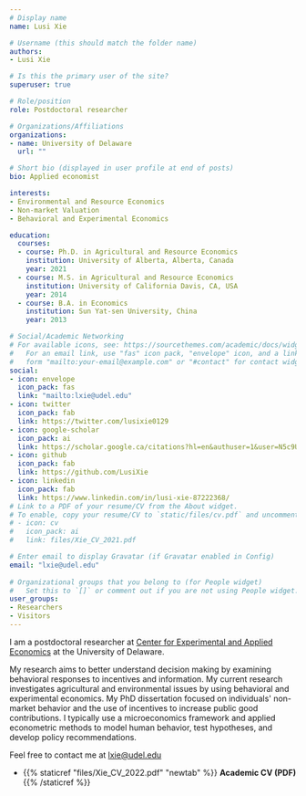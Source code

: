 ```yaml
---
# Display name
name: Lusi Xie

# Username (this should match the folder name)
authors:
- Lusi Xie

# Is this the primary user of the site?
superuser: true

# Role/position
role: Postdoctoral researcher

# Organizations/Affiliations
organizations:
- name: University of Delaware
  url: ""

# Short bio (displayed in user profile at end of posts)
bio: Applied economist

interests:
- Environmental and Resource Economics
- Non-market Valuation
- Behavioral and Experimental Economics

education:
  courses:
  - course: Ph.D. in Agricultural and Resource Economics
    institution: University of Alberta, Alberta, Canada
    year: 2021
  - course: M.S. in Agricultural and Resource Economics
    institution: University of California Davis, CA, USA
    year: 2014
  - course: B.A. in Economics
    institution: Sun Yat-sen University, China
    year: 2013

# Social/Academic Networking
# For available icons, see: https://sourcethemes.com/academic/docs/widgets/#icons
#   For an email link, use "fas" icon pack, "envelope" icon, and a link in the
#   form "mailto:your-email@example.com" or "#contact" for contact widget.
social:
- icon: envelope
  icon_pack: fas
  link: "mailto:lxie@udel.edu"
- icon: twitter
  icon_pack: fab
  link: https://twitter.com/lusixie0129
- icon: google-scholar
  icon_pack: ai
  link: https://scholar.google.ca/citations?hl=en&authuser=1&user=N5c9UjMAAAAJ
- icon: github
  icon_pack: fab
  link: https://github.com/LusiXie
- icon: linkedin
  icon_pack: fab
  link: https://www.linkedin.com/in/lusi-xie-87222368/
# Link to a PDF of your resume/CV from the About widget.
# To enable, copy your resume/CV to `static/files/cv.pdf` and uncomment the lines below.  
# - icon: cv
#   icon_pack: ai
#   link: files/Xie_CV_2021.pdf

# Enter email to display Gravatar (if Gravatar enabled in Config)
email: "lxie@udel.edu"
  
# Organizational groups that you belong to (for People widget)
#   Set this to `[]` or comment out if you are not using People widget.  
user_groups:
- Researchers
- Visitors
---
```


I am a postdoctoral researcher at [Center for Experimental and Applied Economics](https://www.udel.edu/academics/colleges/canr/departments/applied-economics-and-statistics/affiliated-centers/ceae/) at the University of Delaware. 

My research aims to better understand decision making by examining behavioral responses to incentives and information. My current research investigates agricultural and environmental issues by using behavioral and experimental economics. My PhD dissertation focused on individuals' non-market behavior and the use of incentives to increase public good contributions. I typically use a microeconomics framework and applied econometric methods to model human behavior, test hypotheses, and develop policy recommendations.

Feel free to contact me at [lxie@udel.edu](mailto:lxie@udel.edu)

* {{% staticref "files/Xie_CV_2022.pdf" "newtab" %}} **Academic CV (PDF)** {{% /staticref %}}


